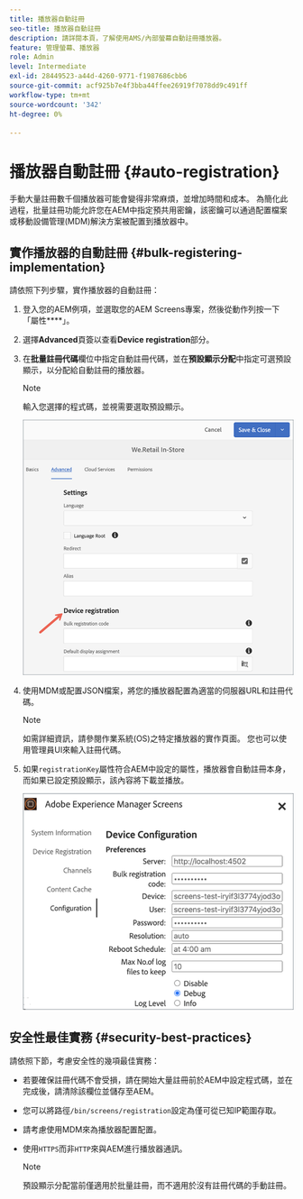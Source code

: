 ```yaml
---
title: 播放器自動註冊
seo-title: 播放器自動註冊
description: 請詳閱本頁，了解使用AMS/內部螢幕自動註冊播放器。
feature: 管理螢幕、播放器
role: Admin
level: Intermediate
exl-id: 28449523-a44d-4260-9771-f1987686cbb6
source-git-commit: acf925b7e4f3bba44ffee26919f7078dd9c491ff
workflow-type: tm+mt
source-wordcount: '342'
ht-degree: 0%

---
```


# 播放器自動註冊 {#auto-registration}

手動大量註冊數千個播放器可能會變得非常麻煩，並增加時間和成本。 為簡化此過程，批量註冊功能允許您在AEM中指定預共用密鑰，該密鑰可以通過配置檔案或移動設備管理(MDM)解決方案被配置到播放器中。

## 實作播放器的自動註冊 {#bulk-registering-implementation}

請依照下列步驟，實作播放器的自動註冊：

1. 登入您的AEM例項，並選取您的AEM Screens專案，然後從動作列按一下「屬性&#x200B;****」。
1. 選擇&#x200B;**Advanced**&#x200B;頁簽以查看&#x200B;**Device registration**&#x200B;部分。

1. 在&#x200B;**批量註冊代碼**&#x200B;欄位中指定自動註冊代碼，並在&#x200B;**預設顯示分配**&#x200B;中指定可選預設顯示，以分配給自動註冊的播放器。
   >[!NOTE]
   >輸入您選擇的程式碼，並視需要選取預設顯示。

   ![影像](/help/user-guide/assets/auto-registration/auto-register1.png)
1. 使用MDM或配置JSON檔案，將您的播放器配置為適當的伺服器URL和註冊代碼。

   >[!NOTE]
   >如需詳細資訊，請參閱作業系統(OS)之特定播放器的實作頁面。 您也可以使用管理員UI來輸入註冊代碼。

1. 如果`registrationKey`屬性符合AEM中設定的屬性，播放器會自動註冊本身，而如果已設定預設顯示，該內容將下載並播放。

   ![影像](/help/user-guide/assets/auto-registration/auto-register2.png)

## 安全性最佳實務 {#security-best-practices}

請依照下節，考慮安全性的幾項最佳實務：

* 若要確保註冊代碼不會受損，請在開始大量註冊前於AEM中設定程式碼，並在完成後，請清除該欄位並儲存至AEM。

* 您可以將路徑`/bin/screens/registration`設定為僅可從已知IP範圍存取。

* 請考慮使用MDM來為播放器配置配置。

* 使用`HTTPS`而非`HTTP`來與AEM進行播放器通訊。

   >[!NOTE]
   >預設顯示分配當前僅適用於批量註冊，而不適用於沒有註冊代碼的手動註冊。
